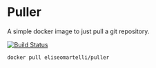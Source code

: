# Puller

A simple docker image to just pull a git repository.

[![Build Status](https://travis-ci.org/eliseomartelli/Puller.svg?branch=master)](https://travis-ci.org/eliseomartelli/Puller)

```
docker pull eliseomartelli/puller
```
